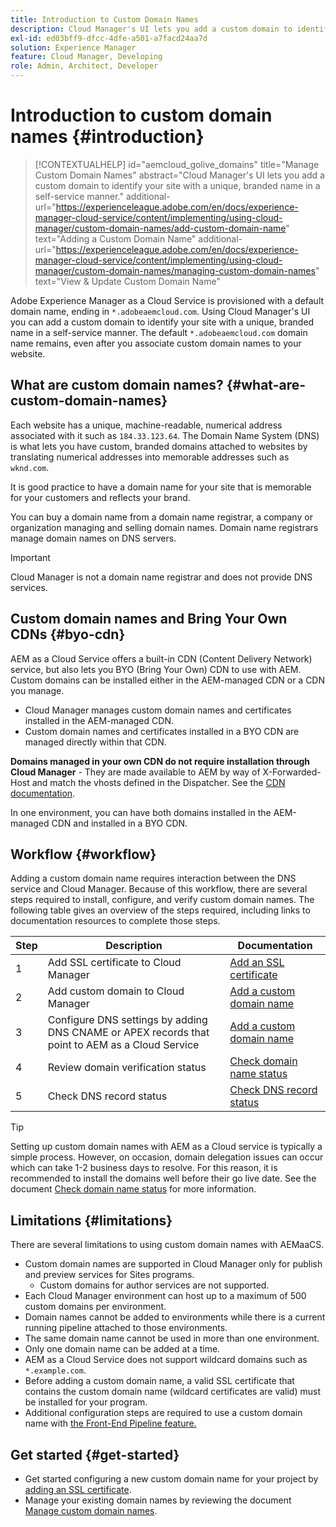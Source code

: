 ```yaml
---
title: Introduction to Custom Domain Names
description: Cloud Manager's UI lets you add a custom domain to identify your site with a unique, branded name in a self-service manner.
exl-id: ed03bff9-dfcc-4dfe-a501-a7facd24aa7d
solution: Experience Manager
feature: Cloud Manager, Developing
role: Admin, Architect, Developer
---
```


# Introduction to custom domain names {#introduction}

>[!CONTEXTUALHELP]
>id="aemcloud_golive_domains"
>title="Manage Custom Domain Names"
>abstract="Cloud Manager's UI lets you add a custom domain to identify your site with a unique, branded name in a self-service manner."
>additional-url="https://experienceleague.adobe.com/en/docs/experience-manager-cloud-service/content/implementing/using-cloud-manager/custom-domain-names/add-custom-domain-name" text="Adding a Custom Domain Name"
>additional-url="https://experienceleague.adobe.com/en/docs/experience-manager-cloud-service/content/implementing/using-cloud-manager/custom-domain-names/managing-custom-domain-names" text="View & Update Custom Domain Name"

Adobe Experience Manager as a Cloud Service is provisioned with a default domain name, ending in `*.adobeaemcloud.com`. Using Cloud Manager's UI you can add a custom domain to identify your site with a unique, branded name in a self-service manner. The default `*.adobeaemcloud.com` domain name remains, even after you associate custom domain names to your website.

## What are custom domain names? {#what-are-custom-domain-names}

Each website has a unique, machine-readable, numerical address associated with it such as `184.33.123.64`. The Domain Name System (DNS) is what lets you have custom, branded domains attached to websites by translating numerical addresses into memorable addresses such as `wknd.com`.

It is good practice to have a domain name for your site that is memorable for your customers and reflects your brand.

You can buy a domain name from a domain name registrar, a company or organization managing and selling domain names. Domain name registrars manage domain names on DNS servers.

>[!IMPORTANT]
>
>Cloud Manager is not a domain name registrar and does not provide DNS services.

## Custom domain names and Bring Your Own CDNs {#byo-cdn}

AEM as a Cloud Service offers a built-in CDN (Content Delivery Network) service, but also lets you BYO (Bring Your Own) CDN to use with AEM. Custom domains can be installed either in the AEM-managed CDN or a CDN you manage.

* Cloud Manager manages custom domain names and certificates installed in the AEM-managed CDN.
* Custom domain names and certificates installed in a BYO CDN are managed directly within that CDN. 

**Domains managed in your own CDN do not require installation through Cloud Manager** - They are made available to AEM by way of X-Forwarded-Host and match the vhosts defined in the Dispatcher. See the [CDN documentation](/help/implementing/dispatcher/cdn.md).

In one environment, you can have both domains installed in the AEM-managed CDN and installed in a BYO CDN.

## Workflow {#workflow}

Adding a custom domain name requires interaction between the DNS service and Cloud Manager. Because of this workflow, there are several steps required to install, configure, and verify custom domain names. The following table gives an overview of the steps required, including links to documentation resources to complete those steps.

| Step | Description | Documentation |
| --- | --- | --- |
| 1 |Add SSL certificate to Cloud Manager | [Add an SSL certificate](/help/implementing/cloud-manager/managing-ssl-certifications/add-ssl-certificate.md) |
| 2 | Add custom domain to Cloud Manager | [Add a custom domain name](/help/implementing/cloud-manager/custom-domain-names/add-custom-domain-name.md) |
| 3 | Configure DNS settings by adding DNS CNAME or APEX records that point to AEM as a Cloud Service | [Add a custom domain name](/help/implementing/cloud-manager/custom-domain-names/add-custom-domain-name.md) |
| 4 | Review domain verification status | [Check domain name status](/help/implementing/cloud-manager/custom-domain-names/check-domain-name-status.md) |
| 5 | Check DNS record status | [Check DNS record status](/help/implementing/cloud-manager/custom-domain-names/check-dns-record-status.md) |

>[!TIP]
>
>Setting up custom domain names with AEM as a Cloud service is typically a simple process. However, on occasion, domain delegation issues can occur which can take 1-2 business days to resolve. For this reason, it is recommended to install the domains well before their go live date. See the document [Check domain name status](/help/implementing/cloud-manager/custom-domain-names/check-domain-name-status.md) for more information.

## Limitations {#limitations}

There are several limitations to using custom domain names with AEMaaCS.

* Custom domain names are supported in Cloud Manager only for publish and preview services for Sites programs.
  * Custom domains for author services are not supported.
* Each Cloud Manager environment can host up to a maximum of 500 custom domains per environment.
* Domain names cannot be added to environments while there is a current running pipeline attached to those environments.
* The same domain name cannot be used in more than one environment.
* Only one domain name can be added at a time.
* AEM as a Cloud Service does not support wildcard domains such as `*.example.com`.
* Before adding a custom domain name, a valid SSL certificate that contains the custom domain name (wildcard certificates are valid) must be installed for your program.
* Additional configuration steps are required to use a custom domain name with [the Front-End Pipeline feature.](/help/sites-cloud/administering/site-creation/enable-front-end-pipeline.md#custom-domains)

## Get started {#get-started}

* Get started configuring a new custom domain name for your project by [adding an SSL certificate](/help/implementing/cloud-manager/managing-ssl-certifications/add-ssl-certificate.md).
* Manage your existing domain names by reviewing the document [Manage custom domain names](/help/implementing/cloud-manager/custom-domain-names/managing-custom-domain-names.md).
